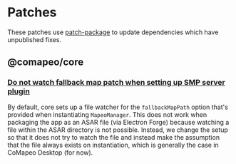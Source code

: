 # Patches

These patches use [patch-package](https://github.com/ds300/patch-package) to update dependencies which have unpublished
fixes.

## @comapeo/core

### [Do not watch fallback map patch when setting up SMP server plugin](./@comapeo+core+4.1.4+001+fix-smp-fallback-map-setup.patch)

By default, core sets up a file watcher for the `fallbackMapPath` option that's provided when instantiating `MapeoManager`. This does not work when packaging the app as an ASAR file (via Electron Forge) because watching a file within the ASAR directory is not possible. Instead, we change the setup so that it does not try to watch the file and instead make the assumption that the file always exists on instantiation, which is generally the case in CoMapeo Desktop (for now).
